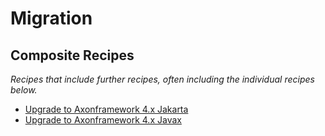 # Migration

## Composite Recipes

_Recipes that include further recipes, often including the individual recipes below._

* [Upgrade to Axonframework 4.x Jakarta](./upgradeaxonframework_4_jakarta.md)
* [Upgrade to Axonframework 4.x Javax](./upgradeaxonframework_4_javax.md)


